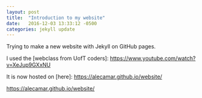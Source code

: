 ```yaml
---
layout: post
title:  "Introduction to my website"
date:   2016-12-03 13:33:12 -0500
categories: jekyll update
---
```

Trying to make a new website with Jekyll on GitHub pages.

I used the [webclass from UofT coders]: https://www.youtube.com/watch?v=XeJup9GXxNU

It is now hosted on [here]: https://alecamar.github.io/website/

https://alecamar.github.io/website/